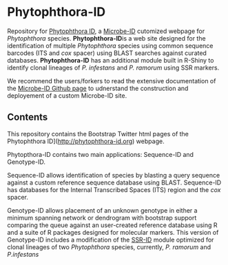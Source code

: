 **Phytophthora**-ID
===============

Repository for [Phytophthora ID](http://phytophthora-id.org), a [Microbe-ID](http://microbe-id.org) cutomized webpage for *Phytophthora* species. **Phytophthora-ID**is a web site designed for the identification of multiple *Phytophthora* species using common sequence barcodes (ITS and *cox* spacer) using BLAST searches against curated databases. **Phytophthora-ID** has an additional module built in R-Shiny to identify clonal lineages of *P. infestans* and *P. ramorum* using SSR markers.

We recommend the users/forkers to read the extensive documentation of the [Microbe-ID Github page](https://github.com/grunwaldlab/Microbe-ID) to udnerstand the construction and deployement of a custom Microbe-ID site.

Contents
-----------------
This repository contains the Bootstrap Twitter html pages of the Phytophthora ID](http://phytophthora-id.org) webpage.

Phytopthora-ID contains two main applications: Sequence-ID and Genotype-ID.

Sequence-ID allows identification of species by blasting a query sequence against a custom reference sequence database using BLAST. Sequence-ID has databases for the Internal Transcribed Spaces (ITS) region and the *cox* spacer.

Genotype-ID allows placement of an unknown genotype in either a minimum spanning network or dendrogram with bootstrap support comparing the queue against an user-created reference database using R and a suite of R packages designed for molecular markers. This version of Genotype-ID includes a modification of the [SSR-ID]() module optimized for clonal lineages of two *Phytophthora* species, currently, *P. ramorum* and *P.infestans*



